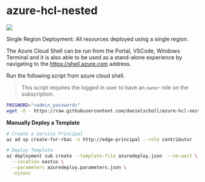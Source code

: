# azure-hcl-nested

<a href="https://portal.azure.com/#create/Microsoft.Template/uri/https%3A%2F%2Fraw.githubusercontent.com%2Fdanielscholl%2Fazure-hcl-nested%2Fmain%2Fazuredeploy.json" target="_blank">
    <img src="http://azuredeploy.net/deploybutton.png"/>
</a>


Single Region Deployment:  All resources deployed using a single region.

The Azure Cloud Shell can be run from the Portal, VSCode, Windows Terminal and it is also able to be used as a stand-alone experience by navigating to the https://shell.azure.com address.

Run the following script from azure cloud shell.

> This script requires the logged in user to have an `owner` role on the subscription.

```bash
PASSWORD="<admin_password>"
wget -O - https://raw.githubusercontent.com/danielscholl/azure-hcl-nested/main/run.sh | bash -s -- $PASSWORD
```

__Manually Deploy a Template__

```bash
# Create a Service Principal
az ad sp create-for-rbac -n http://edge-principal --role contributor

# Deploy Template
az deployment sub create --template-file azuredeploy.json  --no-wait \
  --location eastus \
  --parameters azuredeploy.parameters.json \
  -ojsonc
```